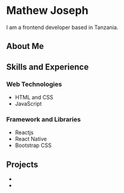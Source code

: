 # Mathew Joseph

I am a frontend developer based in Tanzania.

## About Me

## Skills and Experience

### Web Technologies
- HTML and CSS
- JavaScript

### Framework and Libraries
- Reactjs
- React Native
- Bootstrap CSS

## Projects
- 
-
